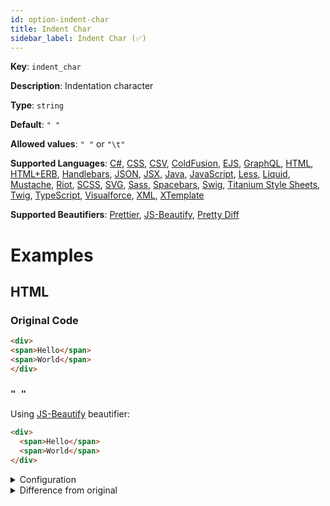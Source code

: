 ```yaml
---
id: option-indent-char
title: Indent Char
sidebar_label: Indent Char (✅)
---
```

**Key**: `indent_char`

**Description**: Indentation character

**Type**: `string`

**Default**: `" "`

**Allowed values**: `" "` or `"\t"`

**Supported Languages**: [C#](/docs/language-csharp.html), [CSS](/docs/language-css.html), [CSV](/docs/language-csv.html), [ColdFusion](/docs/language-coldfusion.html), [EJS](/docs/language-ejs.html), [GraphQL](/docs/language-graphql.html), [HTML](/docs/language-html.html), [HTML+ERB](/docs/language-html%2Berb.html), [Handlebars](/docs/language-handlebars.html), [JSON](/docs/language-json.html), [JSX](/docs/language-jsx.html), [Java](/docs/language-java.html), [JavaScript](/docs/language-javascript.html), [Less](/docs/language-less.html), [Liquid](/docs/language-liquid.html), [Mustache](/docs/language-mustache.html), [Riot](/docs/language-riot.html), [SCSS](/docs/language-scss.html), [SVG](/docs/language-svg.html), [Sass](/docs/language-sass.html), [Spacebars](/docs/language-spacebars.html), [Swig](/docs/language-swig.html), [Titanium Style Sheets](/docs/language-titanium-style-sheets.html), [Twig](/docs/language-twig.html), [TypeScript](/docs/language-typescript.html), [Visualforce](/docs/language-visualforce.html), [XML](/docs/language-xml.html), [XTemplate](/docs/language-xtemplate.html)

**Supported Beautifiers**: [Prettier](/docs/beautifier-prettier.html), [JS-Beautify](/docs/beautifier-js-beautify.html), [Pretty Diff](/docs/beautifier-pretty-diff.html)

# Examples
## HTML
### Original Code
```HTML
<div>
<span>Hello</span>
<span>World</span>
</div>

```
### `" "`
Using [JS-Beautify](/docs/beautifier-js-beautify.html) beautifier:
```HTML
<div>
  <span>Hello</span>
  <span>World</span>
</div>
```
<details><summary>Configuration</summary>
A `.unibeautify.json` file would look like the following:
```json
{
  "HTML": {
    "indent_size": 2,
    "indent_char": " "
  }
}
```
</details>
<details><summary>Difference from original</summary>
```diff
Index:  
===================================================================
---  	Original
+++  	Beautified
@@ -1,4 +1,4 @@
 <div>␊
-<span>Hello</span>␊
-<span>World</span>␊
-</div>␊
+␣␣<span>Hello</span>␊
+␣␣<span>World</span>␊
+</div>
\ No newline at end of file

```
</details>
### `"\t"`
Using [JS-Beautify](/docs/beautifier-js-beautify.html) beautifier:
```HTML
<div>
		<span>Hello</span>
		<span>World</span>
</div>
```
<details><summary>Configuration</summary>
A `.unibeautify.json` file would look like the following:
```json
{
  "HTML": {
    "indent_size": 2,
    "indent_char": "\t"
  }
}
```
</details>
<details><summary>Difference from original</summary>
```diff
Index: 	
===================================================================
--- 		Original
+++ 		Beautified
@@ -1,4 +1,4 @@
 <div>␊
-<span>Hello</span>␊
-<span>World</span>␊
-</div>␊
+↹↹<span>Hello</span>␊
+↹↹<span>World</span>␊
+</div>
\ No newline at end of file

```
</details>
## JavaScript
### Original Code
```JavaScript
if (a) {
      b = c;
function foo(d) {
          e = f;
  }
}

if (a) {
  b = c;
  function foo(d) {
      e = f;
  }
}

foo.bar.baz();

```
### `" "`
Using [Prettier](/docs/beautifier-prettier.html) beautifier:
```JavaScript
if (a) {
  b = c;
  function foo(d) {
    e = f;
  }
}

if (a) {
  b = c;
  function foo(d) {
    e = f;
  }
}

foo.bar.baz();

```
<details><summary>Configuration</summary>
A `.unibeautify.json` file would look like the following:
```json
{
  "JavaScript": {
    "indent_size": 2,
    "indent_char": " "
  }
}
```
</details>
<details><summary>Difference from original</summary>
```diff
Index:  
===================================================================
---  	Original
+++  	Beautified
@@ -1,15 +1,15 @@
 if␣(a)␣{␊
-␣␣␣␣␣␣b␣=␣c;␊
-function␣foo(d)␣{␊
-␣␣␣␣␣␣␣␣␣␣e␣=␣f;␊
+␣␣b␣=␣c;␊
+␣␣function␣foo(d)␣{␊
+␣␣␣␣e␣=␣f;␊
 ␣␣}␊
 }␊
 ␊
 if␣(a)␣{␊
 ␣␣b␣=␣c;␊
 ␣␣function␣foo(d)␣{␊
-␣␣␣␣␣␣e␣=␣f;␊
+␣␣␣␣e␣=␣f;␊
 ␣␣}␊
 }␊
 ␊
 foo.bar.baz();␊

```
</details>
### `"\t"`
Using [Prettier](/docs/beautifier-prettier.html) beautifier:
```JavaScript
if (a) {
	b = c;
	function foo(d) {
		e = f;
	}
}

if (a) {
	b = c;
	function foo(d) {
		e = f;
	}
}

foo.bar.baz();

```
<details><summary>Configuration</summary>
A `.unibeautify.json` file would look like the following:
```json
{
  "JavaScript": {
    "indent_size": 2,
    "indent_char": "\t"
  }
}
```
</details>
<details><summary>Difference from original</summary>
```diff
Index: 	
===================================================================
--- 		Original
+++ 		Beautified
@@ -1,15 +1,15 @@
 if␣(a)␣{␊
-␣␣␣␣␣␣b␣=␣c;␊
-function␣foo(d)␣{␊
-␣␣␣␣␣␣␣␣␣␣e␣=␣f;␊
-␣␣}␊
+↹b␣=␣c;␊
+↹function␣foo(d)␣{␊
+↹↹e␣=␣f;␊
+↹}␊
 }␊
 ␊
 if␣(a)␣{␊
-␣␣b␣=␣c;␊
-␣␣function␣foo(d)␣{␊
-␣␣␣␣␣␣e␣=␣f;␊
-␣␣}␊
+↹b␣=␣c;␊
+↹function␣foo(d)␣{␊
+↹↹e␣=␣f;␊
+↹}␊
 }␊
 ␊
 foo.bar.baz();␊

```
</details>